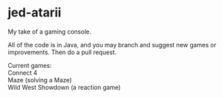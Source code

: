 # jed-atarii
My take of a gaming console.  

All of the code is in Java, and you may branch and suggest new games or improvements. Then do a pull request.  

Current games:  
Connect 4  
Maze (solving a Maze)  
Wild West Showdown (a reaction game)
